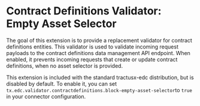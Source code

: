 # Contract Definitions Validator: Empty Asset Selector

The goal of this extension is to provide a replacement validator for contract definitions entities.
This validator is used to validate incoming request payloads to the contract definitions data management API endpoint.
When enabled, it prevents incoming requests that create or update contract definitions, when no asset selector is
provided.

This extension is included with the standard tractusx-edc distribution, but is disabled by default. To enable it,
you can set `tx.edc.validator.contractdefinitions.block-empty-asset-selector`to `true` in your connector configuration.
